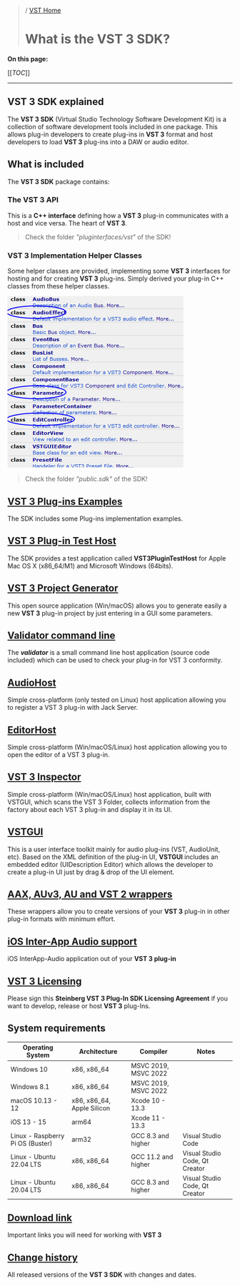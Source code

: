 >/ [VST Home](../)
>
># What is the VST 3 SDK?

**On this page:**

[[_TOC_]]

---

## VST 3 SDK explained

The **VST 3 SDK** (Virtual Studio Technology Software Development Kit) is a collection of software development tools included in one package. This allows plug-in developers to create plug-ins in **VST 3** format and host developers to load **VST 3** plug-ins into a DAW or audio editor.

## What is included

The **VST 3 SDK** package contains:

### The VST 3 API

This is a **C++ interface** defining how a **VST 3** plug-in communicates with a host and vice versa. The heart of **VST 3**.

>Check the folder *"pluginterfaces/vst"* of the SDK!

### VST 3 Implementation Helper Classes

Some helper classes are provided, implementing some **VST 3** interfaces for hosting and for creating **VST 3** plug-ins. Simply derived your plug-in C++ classes from these helper classes.

![what_if_1](../../resources/what_is_1.png)

>Check the folder *"public.sdk"* of the SDK!

## [VST 3 Plug-ins Examples](../What+is+the+VST+3+SDK/Plug-in+Examples.md)

The SDK includes some Plug-ins implementation examples.

## [VST 3 Plug-in Test Host](../What+is+the+VST+3+SDK/Plug-in+Test+Host.md)

The SDK provides a test application called **VST3PluginTestHost** for Apple Mac OS X (x86_64/M1) and Microsoft Windows (64bits).

## [VST 3 Project Generator](../What+is+the+VST+3+SDK/Project+Generator.md)

This open source application (Win/macOS) allows you to generate easily a new **VST 3** plug-in project by just entering in a GUI some parameters.

## [Validator command line](../What+is+the+VST+3+SDK/Validator.md)

The ***validator*** is a small command line host application (source code included) which can be used to check your plug-in for VST 3 conformity.

## [AudioHost](../What+is+the+VST+3+SDK/AudioHost.md)

Simple cross-platform (only tested on Linux) host application allowing you to register a VST 3 plug-in with Jack Server.

## [EditorHost](../What+is+the+VST+3+SDK/EditorHost.md)

Simple cross-platform (Win/macOS/Linux) host application allowing you to open the editor of a VST 3 plug-in.

## [VST 3 Inspector](../What+is+the+VST+3+SDK/VST3Inspector.md)

Simple cross-platform (Win/macOS/Linux) host application, built with VSTGUI, which scans the VST 3 Folder, collects information from the factory about each VST 3 plug-in and display it in its UI.

## [VSTGUI](../What+is+the+VST+3+SDK/VSTGUI.md)

This is a user interface toolkit mainly for audio plug-ins (VST, AudioUnit, etc). Based on the XML definition of the plug-in UI, **VSTGUI** includes an embedded editor (UIDescription Editor) which allows the developer to create a plug-in UI just by drag & drop of the UI element.

## [AAX, AUv3, AU and VST 2 wrappers](../What+is+the+VST+3+SDK/Wrappers/Index.md)

These wrappers allow you to create versions of your **VST 3** plug-in in other plug-in formats with minimum effort.

## [iOS Inter-App Audio support](../What+is+the+VST+3+SDK/iOS+Inter-App+Audio+support.md)

iOS InterApp-Audio application out of your **VST 3 plug-in**

## [VST 3 Licensing](../VST+3+Licensing/Index.md)

Please sign this **Steinberg VST 3 Plug-In SDK Licensing Agreement** if you want to develop, release or host **VST 3** plug-Ins.

## System requirements

| Operating System                  | Architecture                  | Compiler              | Notes                             |
| --------------------------------- | ----------------------------- | --------------------- | --------------------------------- |
| Windows 10                        | x86, x86_64                   | MSVC 2019, MSVC 2022  |                                   |
| Windows 8.1                       | x86, x86_64                   | MSVC 2019, MSVC 2022  |                                   |
| macOS 10.13 - 12                  | x86, x86_64, Apple Silicon    | Xcode 10 - 13.3       |                                   |
| iOS 13 - 15                       | arm64                         | Xcode 11 - 13.3       |                                   |
| Linux - Raspberry Pi OS (Buster)  | arm32                         | GCC 8.3 and higher    | Visual Studio Code                |
| Linux - Ubuntu 22.04 LTS          | x86, x86_64                   | GCC 11.2 and higher   | Visual Studio Code, Qt Creator    |
| Linux - Ubuntu 20.04 LTS          | x86, x86_64                   | GCC 8.3 and higher    | Visual Studio Code, Qt Creator    |

## [Download link](../Getting+Started/Links.md)

Important links you will need for working with **VST 3**

## [Change history](../Technical+Documentation/Change+History/Index.md)

All released versions of the **VST 3 SDK** with changes and dates.
